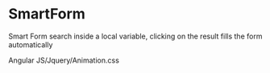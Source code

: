# SmartForm
Smart Form search inside a local variable, clicking on the result fills the form automatically 

Angular JS/Jquery/Animation.css
